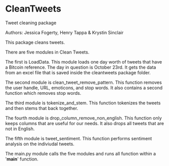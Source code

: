 # CleanTweets 
Tweet cleaning package

Authors: Jessica Fogerty, Henry Tappa & Krystin Sinclair

This package cleans tweets.

There are five modules in Clean Tweets.

The first is LoadData. This module loads one day worth of tweets that have a Bitcoin reference. The day in question is October 23rd. It gets the data from an excel file that is saved inside the cleantweets package folder.

The second module is clean_tweet_remove_pattern. This function removes the user handle, URL, emoticons, and stop words. It also contains a second function which removes stop words.

The third module is tokenize_and_stem. This function tokenizes the tweets and then stems that back together.

The fourth module is drop_column_remove_non_english. This function only keeps columns that are useful for our needs. It also drops all tweets that are not in English.

The fifth module is tweet_sentiment. This function performs sentiment analysis on the indiviudal tweets.

The main.py module calls the five modules and runs all function within a '__main__' function.
